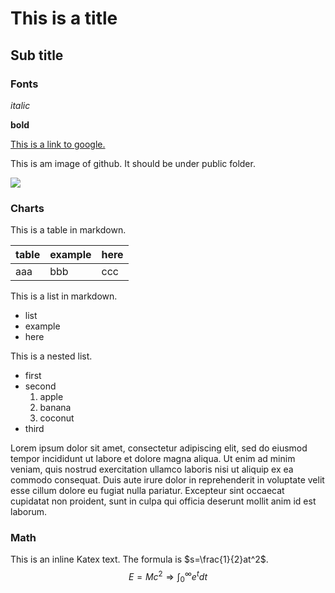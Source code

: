 # This is a title

## Sub title

### Fonts

_italic_

**bold**

[This is a link to google.](https://google.com)

This is am image of github. It should be under public folder.

![](/GitHub-Mark-64px.png)

### Charts

This is a table in markdown.

|table|example|here|
|-|-|-|
|aaa|bbb|ccc|

This is a list in markdown.

- list
- example
- here

This is a nested list.

- first
- second
    1. apple
    2. banana
    3. coconut
- third

Lorem ipsum dolor sit amet, consectetur adipiscing elit, sed do eiusmod tempor incididunt ut labore et dolore magna aliqua. Ut enim ad minim veniam, quis nostrud exercitation ullamco laboris nisi ut aliquip ex ea commodo consequat. Duis aute irure dolor in reprehenderit in voluptate velit esse cillum dolore eu fugiat nulla pariatur. Excepteur sint occaecat cupidatat non proident, sunt in culpa qui officia deserunt mollit anim id est laborum.

### Math

This is an inline Katex text. The formula is $s=\frac{1}{2}at^2$.
$$
E=Mc^2 \Rightarrow \int_0^\infty e^tdt
$$